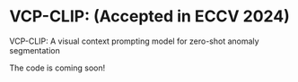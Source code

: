 # VCP-CLIP: (Accepted in ECCV 2024)

VCP-CLIP: A visual context prompting model for zero-shot anomaly segmentation

The code is coming soon!
